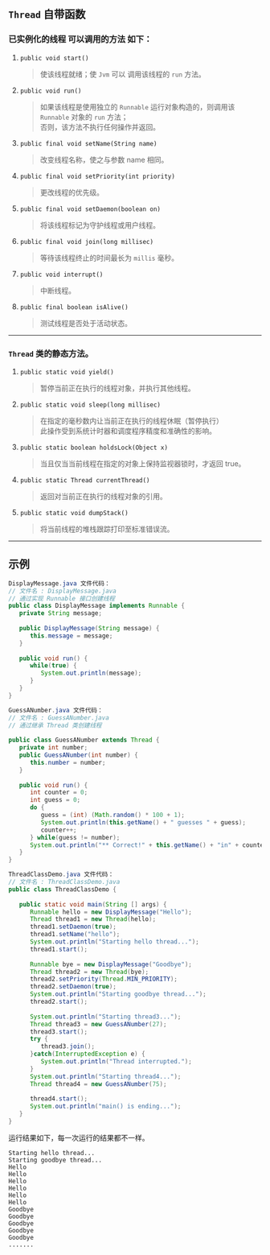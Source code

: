 ## `Thread` 自带函数


### **已实例化的线程** 可以调用的方法 如下：

1. `public void start()`
    > 使该线程就绪；使 `Jvm` 可以 调用该线程的 `run` 方法。
2. `public void run()`
    > 如果该线程是使用独立的 `Runnable` 运行对象构造的，则调用该 `Runnable` 对象的 `run` 方法；<br>否则，该方法不执行任何操作并返回。
3. `public final void setName(String name)`
    > 改变线程名称，使之与参数 name 相同。
4. `public final void setPriority(int priority)`
    > 更改线程的优先级。
5. `public final void setDaemon(boolean on)`
    > 将该线程标记为守护线程或用户线程。
6. `public final void join(long millisec)`
    > 等待该线程终止的时间最长为 `millis` 毫秒。
7. `public void interrupt()`
    > 中断线程。
8. `public final boolean isAlive()`
    > 测试线程是否处于活动状态。



------------------



### `Thread` 类的静态方法。

1. `public static void yield()`
    > 暂停当前正在执行的线程对象，并执行其他线程。
2. `public static void sleep(long millisec)`
    >在指定的毫秒数内让当前正在执行的线程休眠（暂停执行）<br>此操作受到系统计时器和调度程序精度和准确性的影响。
3. `public static boolean holdsLock(Object x)`
    >当且仅当当前线程在指定的对象上保持监视器锁时，才返回 true。
4. `public static Thread currentThread()`
    > 返回对当前正在执行的线程对象的引用。
5. `public static void dumpStack()`
    >将当前线程的堆栈跟踪打印至标准错误流。


----------------

## 示例

```java
DisplayMessage.java 文件代码：
// 文件名 : DisplayMessage.java
// 通过实现 Runnable 接口创建线程
public class DisplayMessage implements Runnable {
   private String message;
   
   public DisplayMessage(String message) {
      this.message = message;
   }
   
   public void run() {
      while(true) {
         System.out.println(message);
      }
   }
}

GuessANumber.java 文件代码：
// 文件名 : GuessANumber.java
// 通过继承 Thread 类创建线程
 
public class GuessANumber extends Thread {
   private int number;
   public GuessANumber(int number) {
      this.number = number;
   }
   
   public void run() {
      int counter = 0;
      int guess = 0;
      do {
         guess = (int) (Math.random() * 100 + 1);
         System.out.println(this.getName() + " guesses " + guess);
         counter++;
      } while(guess != number);
      System.out.println("** Correct!" + this.getName() + "in" + counter + "guesses.**");
   }
}

ThreadClassDemo.java 文件代码：
// 文件名 : ThreadClassDemo.java
public class ThreadClassDemo {
 
   public static void main(String [] args) {
      Runnable hello = new DisplayMessage("Hello");
      Thread thread1 = new Thread(hello);
      thread1.setDaemon(true);
      thread1.setName("hello");
      System.out.println("Starting hello thread...");
      thread1.start();
      
      Runnable bye = new DisplayMessage("Goodbye");
      Thread thread2 = new Thread(bye);
      thread2.setPriority(Thread.MIN_PRIORITY);
      thread2.setDaemon(true);
      System.out.println("Starting goodbye thread...");
      thread2.start();
 
      System.out.println("Starting thread3...");
      Thread thread3 = new GuessANumber(27);
      thread3.start();
      try {
         thread3.join();
      }catch(InterruptedException e) {
         System.out.println("Thread interrupted.");
      }
      System.out.println("Starting thread4...");
      Thread thread4 = new GuessANumber(75);
      
      thread4.start();
      System.out.println("main() is ending...");
   }
}

```
运行结果如下，每一次运行的结果都不一样。
```
Starting hello thread...
Starting goodbye thread...
Hello
Hello
Hello
Hello
Hello
Hello
Goodbye
Goodbye
Goodbye
Goodbye
Goodbye
.......
```